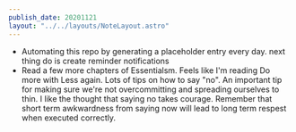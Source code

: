 ```yaml
---
publish_date: 20201121
layout: "../../layouts/NoteLayout.astro"
---
```

- Automating this repo by generating a placeholder entry every day. next thing do is create reminder notifications
- Read a few more chapters of Essentialsm. Feels like I'm reading Do more with Less again. Lots of tips on how to say "no". An important tip for making sure we're not overcommitting and spreading ourselves to thin. I like the thought that saying no takes courage. Remember that short term awkwardness from saying now will lead to long term respest when executed correctly. 
